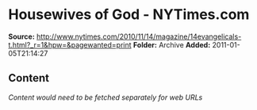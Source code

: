 # Housewives of God - NYTimes.com

**Source:** http://www.nytimes.com/2010/11/14/magazine/14evangelicals-t.html?_r=1&hpw=&pagewanted=print
**Folder:** Archive
**Added:** 2011-01-05T21:14:27




## Content
*Content would need to be fetched separately for web URLs*
